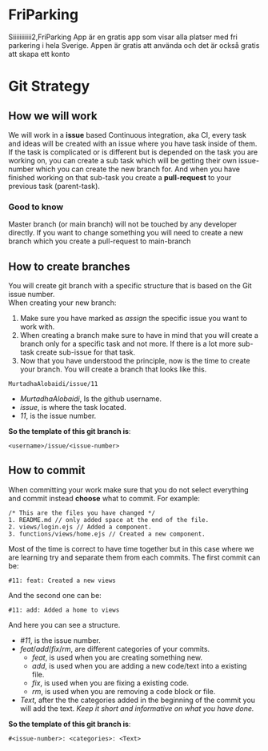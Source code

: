 # FriParking
Siiiiiiiiiii2,FriParking App är en gratis app som visar alla platser med fri parkering i hela Sverige. Appen är gratis att använda och det är också gratis att skapa ett konto




# Git Strategy

## How we will work
We will work in a **issue** based Continuous integration, aka CI, every task and ideas will be created with an issue where you have task inside of them. If the task is complicated or is different but is depended on the task you are working on, you can create a sub task which will be getting their own issue-number which you can create the new branch for. And when you have finished working on that sub-task you create a **pull-request** to your previous task (parent-task).

### Good to know
Master branch (or main branch) will not be touched by any developer directly. If you want to change something you will need to create a new branch which you create a pull-request to main-branch

## How to create branches
You will create git branch with a specific structure that is based on the Git issue number.  
When creating your new branch:  
1. Make sure you have marked as *assign* the specific issue you want to work with.
2. When creating a branch make sure to have in mind that you will create a branch only for a specific task and not more. If there is a lot more sub-task create sub-issue for that task.
3. Now that you have understood the principle, now is the time to create your branch. You will create a branch that looks like this.
```
MurtadhaAlobaidi/issue/11
```
- *MurtadhaAlobaidi*, Is the github username.
- *issue*, is where the task located.
- *11*, is the issue number.

**So the template of this git branch is**:
```
<username>/issue/<issue-number>
```

## How to commit
When committing your work make sure that you do not select everything and commit instead **choose** what to commit. For example:
```
/* This are the files you have changed */
1. README.md // only added space at the end of the file.
2. views/login.ejs // Added a component.
3. functions/views/home.ejs // Created a new component.
```

Most of the time is correct to have time together but in this case where we are learning try and separate them from each commits. The first commit can be:
```
#11: feat: Created a new views
```
And the second one can be:
```
#11: add: Added a home to views
```
And here you can see a structure.
- *#11*, is the issue number.
- *feat*/*add*/*fix*/*rm*, are different categories of your commits.
  - *feat*, is used when you are creating something new.
  - *add*, is used when you are adding a new code/text into a existing file.
  - *fix*, is used when you are fixing a existing code.
  - *rm*, is used when you are removing a code block or file.
- *Text*, after the the categories added in the beginning of the commit you will add the text. *Keep it short and informative on what you have done.*

**So the template of this git branch is**:
```
#<issue-number>: <categories>: <Text>
```
